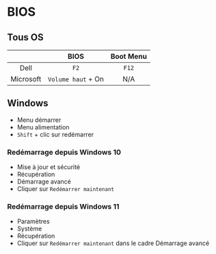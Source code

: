# BIOS

## Tous OS

|           | BIOS               | Boot Menu |
|:---------:|:------------------:|:---------:|
| Dell      | `F2`               |   `F12`   |
| Microsoft | `Volume haut` + On |  N/A      |

## Windows 

- Menu démarrer
- Menu alimentation
- `Shift` + clic sur redémarrer

### Redémarrage depuis Windows 10

- Mise à jour et sécurité
- Récupération
- Démarrage avancé
- Cliquer sur `Redémarrer maintenant`

### Redémarrage depuis Windows 11

- Paramètres
- Système
- Récupération
- Cliquer sur `Redémarrer maintenant` dans le cadre Démarrage avancé
